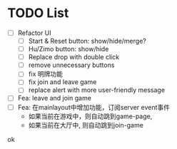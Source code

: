 # TODO List

- [ ] Refactor UI
  - [ ] Start & Reset button: show/hide/merge?
  - [ ] Hu/Zimo button: show/hide
  - [ ] Replace drop with double click
  - [ ] remove unnecessary buttons
  - [ ] fix 明牌功能
  - [ ] fix join and leave game
  - [ ] replace alert with more user-friendly message
- [ ] Fea: leave and join game
- [ ] Fea: 在mainlayout中增加功能，订阅server event事件
  - 如果当前在游戏中，则自动跳到game-page,
  - 如果当前在大厅中, 则自动跳到join-game

<!-- 在mainlayout中增加功能，订阅server event事件

onReceive((event) => {
  if (event.game.status === game)
    router.push('/game-page')
  else if (event.game.status === list room)
    router.push('/join-game')
}) -->

ok
